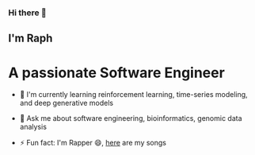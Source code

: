 ### Hi there 👋

<!--
**Raphjacksun7/Raphjacksun7** is a ✨ _special_ ✨ repository because its `README.md` (this file) appears on your GitHub profile.

Here are some ideas to get you started:

- 🔭 I’m currently working on ...
- 🌱 I’m currently learning ...
- 👯 I’m looking to collaborate on ...
- 🤔 I’m looking for help with ...
- 💬 Ask me about ...
- 📫 How to reach me: ...
- 😄 Pronouns: ...
- ⚡ Fun fact: ...
- 👯 I’m looking to collaborate on deep q-learning agents for genomic pipelines.
-->


## I'm Raph
# A passionate Software Engineer 


- 🌱 I'm currently learning reinforcement learning, time-series modeling, and deep generative models

- 💬 Ask me about software engineering, bioinformatics, genomic data analysis

- ⚡ Fun fact: I'm Rapper 😄, [here](https://linktr.ee/raphjacksun) are my songs
